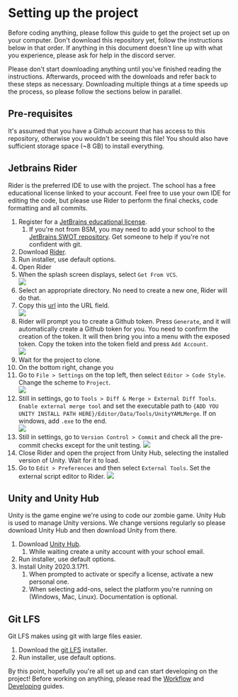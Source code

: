 # Setting up the project

Before coding anything, please follow this guide to get the project set up on your computer. Don't download this
repository yet, follow the instructions below in that order. If anything in this document doesn't line up with what you
experience, please ask for help in the discord server.

Please don't start downloading anything until you've finished reading the instructions. Afterwards, proceed with the
downloads and refer back to these steps as necessary. Downloading multiple things at a time speeds up the process, so
please follow the sections below in parallel.

## Pre-requisites

It's assumed that you have a Github account that has access to this repository, otherwise you wouldn't be seeing this
file! You should also have sufficient storage space (~8 GB) to install everything.

## Jetbrains Rider

Rider is the preferred IDE to use with the project. The school has a free educational license linked to your account.
Feel free to use your own IDE for editing the code, but please use Rider to perform the final checks, code formatting
and all commits.

1. Register for a [JetBrains educational license](https://www.jetbrains.com/community/education/#students).
    1. If you're not from BSM, you may need to add your school to
       the [JetBrains SWOT repository](https://github.com/JetBrains/swot). Get someone to help if you're not confident
       with git.
2. Download [Rider](https://www.jetbrains.com/rider/download/).
3. Run installer, use default options.
4. Open Rider
5. When the splash screen displays, select `Get From VCS`.   
   ![](Images/SetupImage1.png)
6. Select an appropriate directory. No need to create a new one, Rider will do that.
7. Copy this [url](https://github.com/vincetiu8/zombie-game.git) into the URL field.  
   ![](Images/SetupImage2.png)
8. Rider will prompt you to create a Github token. Press `Generate`, and it will automatically create a Github token for
   you. You need to confirm the creation of the token. It will then bring you into a menu with the exposed token. Copy
   the token into the token field and press `Add Account`.  
   ![](Images/SetupImage3.png)
9. Wait for the project to clone.
10. On the bottom right, change you
11. Go to `File > Settings` on the top left, then select `Editor > Code Style`. Change the scheme to `Project`.  
    ![](Images/SetupImage4.png)
12. Still in settings, go to `Tools > Diff & Merge > External Diff Tools`. `Enable external merge tool` and
    set the executable path to `{ADD YOU UNITY INSTALL PATH HERE}/Editor/Data/Tools/UnityYAMLMerge`. If on windows,
    add `.exe` to the end.  
    ![](Images/SetupImage5.png)
13. Still in settings, go to `Version Control > Commit` and check all the pre-commit checks except for the unit testing.
    ![](Images/SetupImage6.png)
14. Close Rider and open the project from Unity Hub, selecting the installed version of Unity. Wait for it to load.
15. Go to `Edit > Preferences` and then select `External Tools`. Set the external script editor to Rider.
    ![](Images/SetupImage7.png)

## Unity and Unity Hub

Unity is the game engine we're using to code our zombie game. Unity Hub is used to manage Unity versions. We change
versions regularly so please download Unity Hub and then download Unity from there.

1. Download [Unity Hub](https://store.unity.com/download-nuo).
	1. While waiting create a unity account with your school email.
2. Run installer, use default options.
3. Install Unity 2020.3.17f1.
	1. When prompted to activate or specify a license, activate a new personal one.
	2. When selecting add-ons, select the platform you're running on (Windows, Mac, Linux). Documentation is optional.

## Git LFS

Git LFS makes using git with large files easier.

1. Download the [git LFS](https://git-lfs.github.com/) installer.
2. Run installer, use default options.

By this point, hopefully you're all set up and can start developing on the project! Before working on anything, please
read the [Workflow](Workflow.md) and [Developing](Developing.md) guides.
